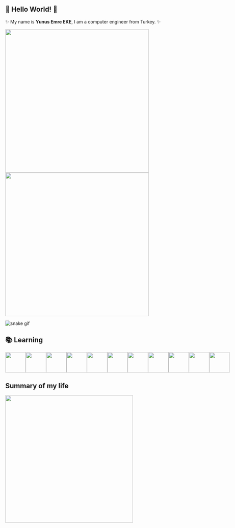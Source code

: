 ## 👋 Hello World! 👋

✨ My name is **Yunus Emre EKE**, I am a computer engineer from Turkey. ✨

<img width=450 src="https://github-readme-stats.vercel.app/api/?username=yemreeke&show_icons=true&title_color=fff&icon_color=79ff97&text_color=9f9f9f&bg_color=1d1f21&include_all_commits=true"/>
<img width=450 src="https://github-readme-stats.vercel.app/api/top-langs/?username=yemreeke&layout=compact&hide=html,css&title_color=ffffff&text_color=c9cacc&bg_color=1d1f21&langs_count=6"/>  


![snake gif](https://github.com/yemreeke/yemreeke/blob/output/snake.gif#gh-dark-mode-only)


## 📚 Learning
<div style="display:flex;">

<img height="64" src="https://www.vectorlogo.zone/logos/swift/swift-icon.svg">
<img height="64" src="https://www.vectorlogo.zone/logos/reactjs/reactjs-icon.svg">
<img height="64" src="https://www.vectorlogo.zone/logos/springio/springio-icon.svg">
<img height="64" src="https://www.vectorlogo.zone/logos/python/python-icon.svg">
<img height="64" src="https://www.vectorlogo.zone/logos/getbootstrap/getbootstrap-icon.svg">
<img height="64" src="https://www.vectorlogo.zone/logos/w3_html5/w3_html5-icon.svg">
<img height="64" src="https://www.vectorlogo.zone/logos/w3_css/w3_css-icon.svg">
<img height="64" src="https://www.vectorlogo.zone/logos/mysql/mysql-icon.svg">
<img height="64" src="https://www.vectorlogo.zone/logos/php/php-icon.svg">
<img height="64" src="https://www.vectorlogo.zone/logos/arduino/arduino-icon.svg">
<img height="64" src="https://cdn.cdnlogo.com/logos/c/27/c.svg">
</div>

## Summary of my life
<img height=400 src="https://media.giphy.com/media/VBH1sIJSPtnS5dy3f5/giphy.gif">
